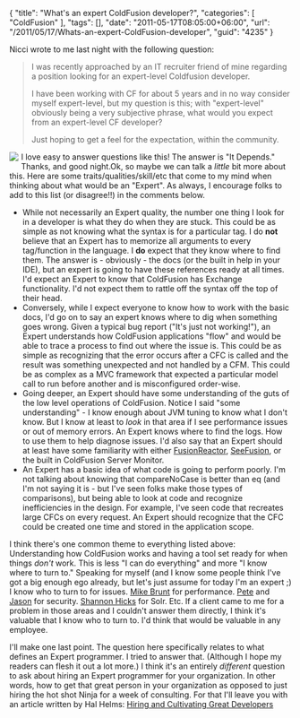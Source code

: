 {
	"title": "What's an expert ColdFusion developer?",
	"categories": [
		"ColdFusion"
	],
	"tags": [],
	"date": "2011-05-17T08:05:00+06:00",
	"url": "/2011/05/17/Whats-an-expert-ColdFusion-developer",
	"guid": "4235"
}

Nicci wrote to me last night with the following question:

<blockquote>
I was recently approached by an IT recruiter friend of mine regarding a position looking for an expert-level Coldfusion developer.

I have been working with CF for about 5 years and in no way consider myself expert-level, but my question is this; with "expert-level" obviously being a very subjective phrase, what would you expect from an expert-level CF developer?

Just hoping to get a feel for the expectation, within the community.
</blockquote>
<!--more-->
<img src="http://static.raymondcamden.com/images/cfjedi/code-ninja.png" style="float:left;padding-right:5px;padding-bottom:5px" /> I love easy to answer questions like this! The answer is "It Depends." Thanks, and good night.<more/>Ok, so maybe we can talk a <i>little</i> bit more about this. Here are some traits/qualities/skill/etc that come to my mind when thinking about what would be an "Expert". As always, I encourage folks to add to this list (or disagree!!) in the comments below.

<ul>

<li>While not necessarily an Expert quality, the number one thing I look for in a developer is what they do when they are stuck. This could be as simple as not knowing what the syntax is for a particular tag. I do <b>not</b> believe that an Expert has to memorize all arguments to every tag/function in the language. I <b>do</b> expect that they know where to find them. The answer is - obviously - the docs (or the built in help in your IDE), but an expert is going to have these references ready at all times. I'd expect an Expert to know that ColdFusion has Exchange functionality. I'd not expect them to rattle off the syntax off the top of their head.

<li>Conversely, while I expect everyone to know how to work with the basic docs, I'd go on to say an expert knows where to dig when something goes wrong. Given a typical bug report ("It's just not working!"), an Expert understands how ColdFusion applications "flow" and would be able to trace a process to find out where the issue is. This could be as simple as recognizing that the error occurs after a CFC is called and the result was something unexpected and not handled by a CFM. This could be as complex as a MVC framework that expected a particular model call to run before another and is misconfigured order-wise. 

<li>Going deeper, an Expert should have some understanding of the guts of the low level operations of ColdFusion. Notice I said "some understanding" - I know enough about JVM tuning to know what I don't know. But I know at least to <i>look</i> in that area if I see performance issues or out of memory errors. An Expert knows where to find the logs. How to use them to help diagnose issues. I'd also say that an Expert should at least have some familiarity with either <a href="http://www.fusion-reactor.com/fr/">FusionReactor</a>, <a href="http://www.seefusion.com/">SeeFusion</a>, or the built in ColdFusion Server Monitor. 

<li>An Expert has a basic idea of what code is going to perform poorly. I'm not talking about knowing that compareNoCase is better than eq (and I'm not saying it is - but I've seen folks make those types of comparisons), but being able to look at code and recognize inefficiencies in the design. For example, I've seen code that recreates large CFCs on every request. An Expert should recognize that the CFC could be created one time and stored in the application scope. 

</ul>

I think there's one common theme to everything listed above: Understanding how ColdFusion works and having a tool set ready for when things <i>don't</i> work. This is less "I can do everything" and more "I know where to turn to." Speaking for myself (and I know some people think I've got a big enough ego already, but let's just assume for today I'm an expert ;) I know who to turn to for issues. <a href="http://cfwhisperer.net/">Mike Brunt</a> for performance. <a href="http://www.petefreitag.com/">Pete</a> and <a href="http://www.12robots.com/">Jason</a> for security. <a href="http://www.iotashan.com/">Shannon Hicks</a> for Solr. Etc. If a client came to me for a problem in those areas and I couldn't answer them directly, I think it's valuable that I know who to turn to. I'd think that would be valuable in any employee. 

I'll make one last point. The question here specifically relates to what defines an Expert programmer. I tried to answer that. (Although I hope my readers can flesh it out a lot more.) I think it's an entirely <i>different</i> question to ask about hiring an Expert programmer for your organization. In other words, how to get that great person in your organization as opposed to just hiring the hot shot Ninja for a week of consulting. For that I'll leave you with an article written by Hal Helms: <a href="http://www.halhelms.com/blog/index.cfm?mode=entry&entry=FA956DCC-FF20-683A-FD4BBAFAE4E5D838">Hiring and Cultivating Great Developers</a>